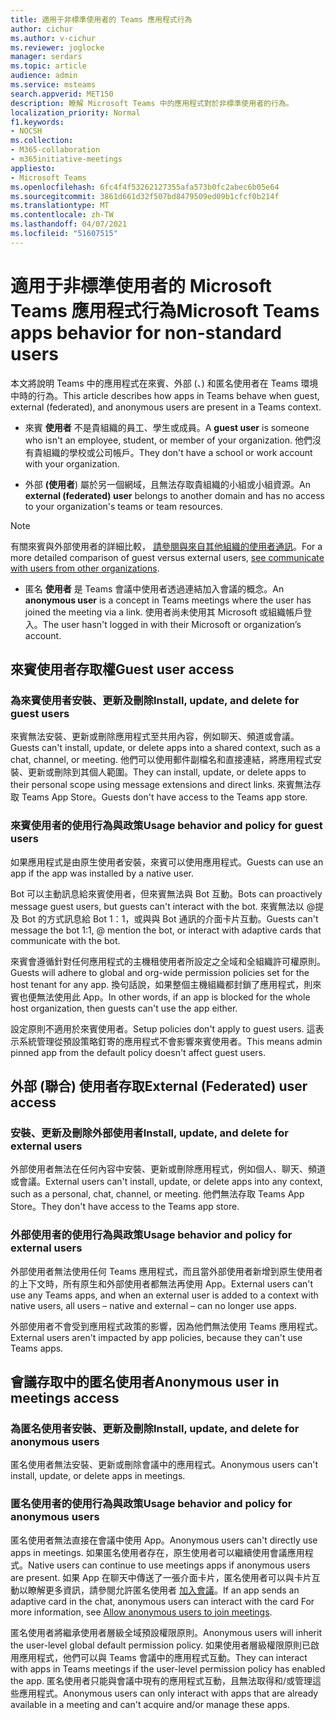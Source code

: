 ```yaml
---
title: 適用于非標準使用者的 Teams 應用程式行為
author: cichur
ms.author: v-cichur
ms.reviewer: joglocke
manager: serdars
ms.topic: article
audience: admin
ms.service: msteams
search.appverid: MET150
description: 瞭解 Microsoft Teams 中的應用程式對於非標準使用者的行為。
localization_priority: Normal
f1.keywords:
- NOCSH
ms.collection:
- M365-collaboration
- m365initiative-meetings
appliesto:
- Microsoft Teams
ms.openlocfilehash: 6fc4f4f53262127355afa573b0fc2abec6b05e64
ms.sourcegitcommit: 3861d661d32f507bd8479509ed09b1cfcf0b214f
ms.translationtype: MT
ms.contentlocale: zh-TW
ms.lasthandoff: 04/07/2021
ms.locfileid: "51607515"
---
```

# <a name="microsoft-teams-apps-behavior-for-non-standard-users"></a><span data-ttu-id="cbe75-103">適用于非標準使用者的 Microsoft Teams 應用程式行為</span><span class="sxs-lookup"><span data-stu-id="cbe75-103">Microsoft Teams apps behavior for non-standard users</span></span>

<span data-ttu-id="cbe75-104">本文將說明 Teams 中的應用程式在來賓、外部 (、) 和匿名使用者在 Teams 環境中時的行為。</span><span class="sxs-lookup"><span data-stu-id="cbe75-104">This article describes how apps in Teams behave when guest, external (federated), and anonymous users are present in a Teams context.</span></span>

- <span data-ttu-id="cbe75-105">來賓 **使用者** 不是貴組織的員工、學生或成員。</span><span class="sxs-lookup"><span data-stu-id="cbe75-105">A **guest user** is someone who isn't an employee, student, or member of your organization.</span></span> <span data-ttu-id="cbe75-106">他們沒有貴組織的學校或公司帳戶。</span><span class="sxs-lookup"><span data-stu-id="cbe75-106">They don't have a school or work account with your organization.</span></span>

- <span data-ttu-id="cbe75-107">外部 **(使用者**) 屬於另一個網域，且無法存取貴組織的小組或小組資源。</span><span class="sxs-lookup"><span data-stu-id="cbe75-107">An **external (federated) user** belongs to another domain and has no access to your organization's teams or team resources.</span></span>

>[!Note]
> <span data-ttu-id="cbe75-108">有關來賓與外部使用者的詳細比較， [請參閱與來自其他組織的使用者通訊](./communicate-with-users-from-other-organizations.md)。</span><span class="sxs-lookup"><span data-stu-id="cbe75-108">For a more detailed comparison of guest versus external users, [see communicate with users from other organizations](./communicate-with-users-from-other-organizations.md).</span></span>

- <span data-ttu-id="cbe75-109">匿名 **使用者** 是 Teams 會議中使用者透過連結加入會議的概念。</span><span class="sxs-lookup"><span data-stu-id="cbe75-109">An **anonymous user** is a concept in Teams meetings where the user has joined the meeting via a link.</span></span> <span data-ttu-id="cbe75-110">使用者尚未使用其 Microsoft 或組織帳戶登入。</span><span class="sxs-lookup"><span data-stu-id="cbe75-110">The user hasn't logged in with their Microsoft or organization’s account.</span></span>

## <a name="guest-user-access"></a><span data-ttu-id="cbe75-111">來賓使用者存取權</span><span class="sxs-lookup"><span data-stu-id="cbe75-111">Guest user access</span></span>

### <a name="install-update-and-delete-for-guest-users"></a><span data-ttu-id="cbe75-112">為來賓使用者安裝、更新及刪除</span><span class="sxs-lookup"><span data-stu-id="cbe75-112">Install, update, and delete for guest users</span></span>

<span data-ttu-id="cbe75-113">來賓無法安裝、更新或刪除應用程式至共用內容，例如聊天、頻道或會議。</span><span class="sxs-lookup"><span data-stu-id="cbe75-113">Guests can't install, update, or delete apps into a shared context, such as a chat, channel, or meeting.</span></span> <span data-ttu-id="cbe75-114">他們可以使用郵件副檔名和直接連結，將應用程式安裝、更新或刪除到其個人範圍。</span><span class="sxs-lookup"><span data-stu-id="cbe75-114">They can install, update, or delete apps to their personal scope using message extensions and direct links.</span></span> <span data-ttu-id="cbe75-115">來賓無法存取 Teams App Store。</span><span class="sxs-lookup"><span data-stu-id="cbe75-115">Guests don't have access to the Teams app store.</span></span>

### <a name="usage-behavior-and-policy-for-guest-users"></a><span data-ttu-id="cbe75-116">來賓使用者的使用行為與政策</span><span class="sxs-lookup"><span data-stu-id="cbe75-116">Usage behavior and policy for guest users</span></span>

<span data-ttu-id="cbe75-117">如果應用程式是由原生使用者安裝，來賓可以使用應用程式。</span><span class="sxs-lookup"><span data-stu-id="cbe75-117">Guests can use an app if the app was installed by a native user.</span></span>

<span data-ttu-id="cbe75-118">Bot 可以主動訊息給來賓使用者，但來賓無法與 Bot 互動。</span><span class="sxs-lookup"><span data-stu-id="cbe75-118">Bots can proactively message guest users, but guests can't interact with the bot.</span></span> <span data-ttu-id="cbe75-119">來賓無法以 @提及 Bot 的方式訊息給 Bot 1：1，或與與 Bot 通訊的介面卡片互動。</span><span class="sxs-lookup"><span data-stu-id="cbe75-119">Guests can't message the bot 1:1, @ mention the bot, or interact with adaptive cards that communicate with the bot.</span></span>

<span data-ttu-id="cbe75-120">來賓會遵循針對任何應用程式的主機租使用者所設定之全域和全組織許可權原則。</span><span class="sxs-lookup"><span data-stu-id="cbe75-120">Guests will adhere to global and org-wide permission policies set for the host tenant for any app.</span></span> <span data-ttu-id="cbe75-121">換句話說，如果整個主機組織都封鎖了應用程式，則來賓也便無法使用此 App。</span><span class="sxs-lookup"><span data-stu-id="cbe75-121">In other words, if an app is blocked for the whole host organization, then guests can't use the app either.</span></span>

<span data-ttu-id="cbe75-122">設定原則不適用於來賓使用者。</span><span class="sxs-lookup"><span data-stu-id="cbe75-122">Setup policies don't apply to guest users.</span></span> <span data-ttu-id="cbe75-123">這表示系統管理從預設策略釘寄的應用程式不會影響來賓使用者。</span><span class="sxs-lookup"><span data-stu-id="cbe75-123">This means admin pinned app from the default policy doesn't affect guest users.</span></span>

## <a name="external-federated-user-access"></a><span data-ttu-id="cbe75-124">外部 (聯合) 使用者存取</span><span class="sxs-lookup"><span data-stu-id="cbe75-124">External (Federated) user access</span></span>

### <a name="install-update-and-delete-for-external-users"></a><span data-ttu-id="cbe75-125">安裝、更新及刪除外部使用者</span><span class="sxs-lookup"><span data-stu-id="cbe75-125">Install, update, and delete for external users</span></span>

<span data-ttu-id="cbe75-126">外部使用者無法在任何內容中安裝、更新或刪除應用程式，例如個人、聊天、頻道或會議。</span><span class="sxs-lookup"><span data-stu-id="cbe75-126">External users can't install, update, or delete apps into any context, such as a personal, chat, channel, or meeting.</span></span> <span data-ttu-id="cbe75-127">他們無法存取 Teams App Store。</span><span class="sxs-lookup"><span data-stu-id="cbe75-127">They don't have access to the Teams app store.</span></span>

### <a name="usage-behavior-and-policy-for-external-users"></a><span data-ttu-id="cbe75-128">外部使用者的使用行為與政策</span><span class="sxs-lookup"><span data-stu-id="cbe75-128">Usage behavior and policy for external users</span></span>

<span data-ttu-id="cbe75-129">外部使用者無法使用任何 Teams 應用程式，而且當外部使用者新增到原生使用者的上下文時，所有原生和外部使用者都無法再使用 App。</span><span class="sxs-lookup"><span data-stu-id="cbe75-129">External users can't use any Teams apps, and when an external user is added to a context with native users, all users – native and external – can no longer use apps.</span></span>

<span data-ttu-id="cbe75-130">外部使用者不會受到應用程式政策的影響，因為他們無法使用 Teams 應用程式。</span><span class="sxs-lookup"><span data-stu-id="cbe75-130">External users aren't impacted by app policies, because they can't use Teams apps.</span></span>

## <a name="anonymous-user-in-meetings-access"></a><span data-ttu-id="cbe75-131">會議存取中的匿名使用者</span><span class="sxs-lookup"><span data-stu-id="cbe75-131">Anonymous user in meetings access</span></span>

### <a name="install-update-and-delete-for-anonymous-users"></a><span data-ttu-id="cbe75-132">為匿名使用者安裝、更新及刪除</span><span class="sxs-lookup"><span data-stu-id="cbe75-132">Install, update, and delete for anonymous users</span></span>

<span data-ttu-id="cbe75-133">匿名使用者無法安裝、更新或刪除會議中的應用程式。</span><span class="sxs-lookup"><span data-stu-id="cbe75-133">Anonymous users can't install, update, or delete apps in meetings.</span></span>

### <a name="usage-behavior-and-policy-for-anonymous-users"></a><span data-ttu-id="cbe75-134">匿名使用者的使用行為與政策</span><span class="sxs-lookup"><span data-stu-id="cbe75-134">Usage behavior and policy for anonymous users</span></span>

<span data-ttu-id="cbe75-135">匿名使用者無法直接在會議中使用 App。</span><span class="sxs-lookup"><span data-stu-id="cbe75-135">Anonymous users can't directly use apps in meetings.</span></span> <span data-ttu-id="cbe75-136">如果匿名使用者存在，原生使用者可以繼續使用會議應用程式。</span><span class="sxs-lookup"><span data-stu-id="cbe75-136">Native users can continue to use meetings apps if anonymous users are present.</span></span> <span data-ttu-id="cbe75-137">如果 App 在聊天中傳送了一張介面卡片，匿名使用者可以與卡片互動以瞭解更多資訊，請參閱允許匿名使用者 [加入會議](https://docs.microsoft.com/microsoftteams/meeting-settings-in-teams#allow-anonymous-users-to-join-meetings)。</span><span class="sxs-lookup"><span data-stu-id="cbe75-137">If an app sends an adaptive card in the chat, anonymous users can interact with the card For more information, see [Allow anonymous users to join meetings](https://docs.microsoft.com/microsoftteams/meeting-settings-in-teams#allow-anonymous-users-to-join-meetings).</span></span>

<span data-ttu-id="cbe75-138">匿名使用者將繼承使用者層級全域預設權限原則。</span><span class="sxs-lookup"><span data-stu-id="cbe75-138">Anonymous users will inherit the user-level global default permission policy.</span></span> <span data-ttu-id="cbe75-139">如果使用者層級權限原則已啟用應用程式，他們可以與 Teams 會議中的應用程式互動。</span><span class="sxs-lookup"><span data-stu-id="cbe75-139">They can interact with apps in Teams meetings if the user-level permission policy has enabled the app.</span></span> <span data-ttu-id="cbe75-140">匿名使用者只能與會議中現有的應用程式互動，且無法取得和/或管理這些應用程式。</span><span class="sxs-lookup"><span data-stu-id="cbe75-140">Anonymous users can only interact with apps that are already available in a meeting and can't acquire and/or manage these apps.</span></span>
